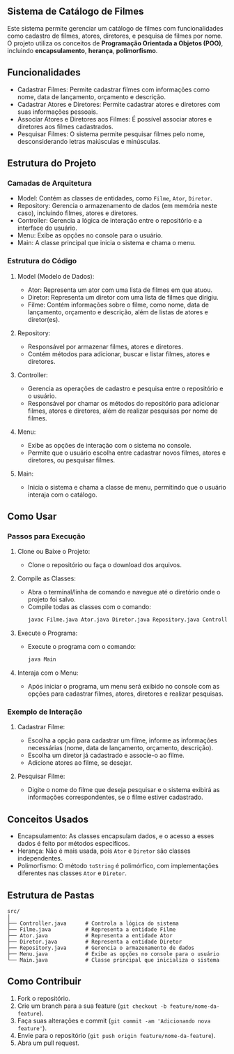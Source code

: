 ## Sistema de Catálogo de Filmes

Este sistema permite gerenciar um catálogo de filmes com funcionalidades como cadastro de filmes, atores, diretores, e pesquisa de filmes por nome. O projeto utiliza os conceitos de **Programação Orientada a Objetos (POO)**, incluindo **encapsulamento**, **herança**, **polimorfismo**.

## Funcionalidades

- Cadastrar Filmes: Permite cadastrar filmes com informações como nome, data de lançamento, orçamento e descrição.
- Cadastrar Atores e Diretores: Permite cadastrar atores e diretores com suas informações pessoais.
- Associar Atores e Diretores aos Filmes: É possível associar atores e diretores aos filmes cadastrados.
- Pesquisar Filmes: O sistema permite pesquisar filmes pelo nome, desconsiderando letras maiúsculas e minúsculas.

## Estrutura do Projeto

### Camadas de Arquitetura

- Model: Contém as classes de entidades, como `Filme`, `Ator`, `Diretor`.
- Repository: Gerencia o armazenamento de dados (em memória neste caso), incluindo filmes, atores e diretores.
- Controller: Gerencia a lógica de interação entre o repositório e a interface do usuário. 
- Menu: Exibe as opções no console para o usuário.
- Main: A classe principal que inicia o sistema e chama o menu.

### Estrutura do Código

1. Model (Modelo de Dados):
   - Ator: Representa um ator com uma lista de filmes em que atuou.
   - Diretor: Representa um diretor com uma lista de filmes que dirigiu.
   - Filme: Contém informações sobre o filme, como nome, data de lançamento, orçamento e descrição, além de listas de atores e diretor(es).

2. Repository:
   - Responsável por armazenar filmes, atores e diretores.
   - Contém métodos para adicionar, buscar e listar filmes, atores e diretores.

3. Controller:
   - Gerencia as operações de cadastro e pesquisa entre o repositório e o usuário.
   - Responsável por chamar os métodos do repositório para adicionar filmes, atores e diretores, além de realizar pesquisas por nome de filmes.

4. Menu:
   - Exibe as opções de interação com o sistema no console.
   - Permite que o usuário escolha entre cadastrar novos filmes, atores e diretores, ou pesquisar filmes.

5. Main:
   - Inicia o sistema e chama a classe de menu, permitindo que o usuário interaja com o catálogo.

## Como Usar

### Passos para Execução

1. Clone ou Baixe o Projeto:
   - Clone o repositório ou faça o download dos arquivos.

2. Compile as Classes:
   - Abra o terminal/linha de comando e navegue até o diretório onde o projeto foi salvo.
   - Compile todas as classes com o comando:
     ```bash
     javac Filme.java Ator.java Diretor.java Repository.java Controller.java Menu.java Main.java
     ```

3. Execute o Programa:
   - Execute o programa com o comando:
     ```bash
     java Main
     ```

4. Interaja com o Menu:
   - Após iniciar o programa, um menu será exibido no console com as opções para cadastrar filmes, atores, diretores e realizar pesquisas.

### Exemplo de Interação

1. Cadastrar Filme:
   - Escolha a opção para cadastrar um filme, informe as informações necessárias (nome, data de lançamento, orçamento, descrição).
   - Escolha um diretor já cadastrado e associe-o ao filme.
   - Adicione atores ao filme, se desejar.

2. Pesquisar Filme:
   - Digite o nome do filme que deseja pesquisar e o sistema exibirá as informações correspondentes, se o filme estiver cadastrado.

## Conceitos Usados

- Encapsulamento: As classes encapsulam dados, e o acesso a esses dados é feito por métodos específicos.
- Herança: Não é mais usada, pois `Ator` e `Diretor` são classes independentes.
- Polimorfismo: O método `toString` é polimórfico, com implementações diferentes nas classes `Ator` e `Diretor`.

## Estrutura de Pastas

```
src/
│
├── Controller.java      # Controla a lógica do sistema
├── Filme.java           # Representa a entidade Filme
├── Ator.java            # Representa a entidade Ator
├── Diretor.java         # Representa a entidade Diretor
├── Repository.java      # Gerencia o armazenamento de dados
├── Menu.java            # Exibe as opções no console para o usuário
└── Main.java            # Classe principal que inicializa o sistema
```

## Como Contribuir

1. Fork o repositório.
2. Crie um branch para a sua feature (`git checkout -b feature/nome-da-feature`).
3. Faça suas alterações e commit (`git commit -am 'Adicionando nova feature'`).
4. Envie para o repositório (`git push origin feature/nome-da-feature`).
5. Abra um pull request.
